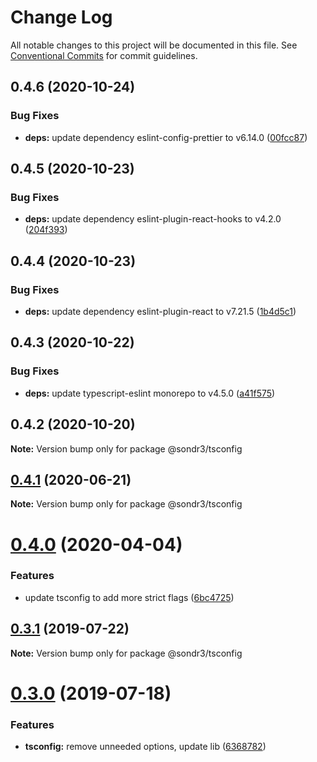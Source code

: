 # Change Log

All notable changes to this project will be documented in this file.
See [Conventional Commits](https://conventionalcommits.org) for commit guidelines.

## 0.4.6 (2020-10-24)


### Bug Fixes

* **deps:** update dependency eslint-config-prettier to v6.14.0 ([00fcc87](https://github.com/sondr3/frontend-config/commit/00fcc877acf4d208307149c76d4ff53cd0efea7f))





## 0.4.5 (2020-10-23)


### Bug Fixes

* **deps:** update dependency eslint-plugin-react-hooks to v4.2.0 ([204f393](https://github.com/sondr3/frontend-config/commit/204f39352dbe94902eccab790bf21faf3b0fda3a))





## 0.4.4 (2020-10-23)


### Bug Fixes

* **deps:** update dependency eslint-plugin-react to v7.21.5 ([1b4d5c1](https://github.com/sondr3/frontend-config/commit/1b4d5c17c7afa602da23e802d4da4b1f30a6ae83))





## 0.4.3 (2020-10-22)


### Bug Fixes

* **deps:** update typescript-eslint monorepo to v4.5.0 ([a41f575](https://github.com/sondr3/frontend-config/commit/a41f575d68087dcc19d9cac3102e068ac9d7bd92))





## 0.4.2 (2020-10-20)

**Note:** Version bump only for package @sondr3/tsconfig





## [0.4.1](https://github.com/sondr3/frontend-config/compare/@sondr3/tsconfig@0.4.0...@sondr3/tsconfig@0.4.1) (2020-06-21)

**Note:** Version bump only for package @sondr3/tsconfig

# [0.4.0](https://github.com/sondr3/frontend-config/compare/@sondr3/tsconfig@0.3.1...@sondr3/tsconfig@0.4.0) (2020-04-04)

### Features

- update tsconfig to add more strict flags ([6bc4725](https://github.com/sondr3/frontend-config/commit/6bc4725658da4b66455e22c594749b390da21a19))

## [0.3.1](https://github.com/sondr3/frontend-config/compare/@sondr3/tsconfig@0.3.0...@sondr3/tsconfig@0.3.1) (2019-07-22)

**Note:** Version bump only for package @sondr3/tsconfig

# [0.3.0](https://github.com/sondr3/frontend-config/compare/@sondr3/tsconfig@0.2.0...@sondr3/tsconfig@0.3.0) (2019-07-18)

### Features

- **tsconfig:** remove unneeded options, update lib ([6368782](https://github.com/sondr3/frontend-config/commit/6368782))

